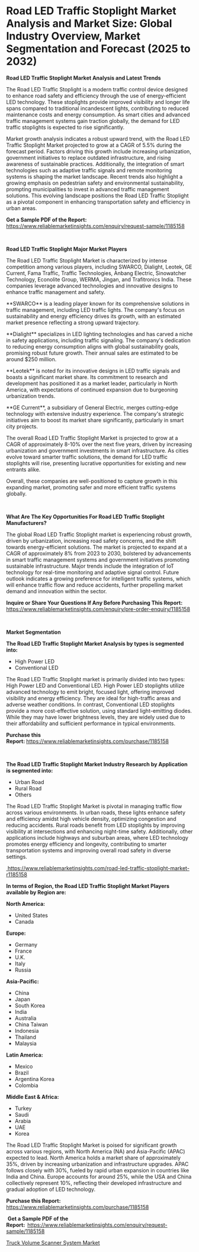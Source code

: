 <p><h1>Road LED Traffic Stoplight Market Analysis and Market Size: Global Industry Overview, Market Segmentation and Forecast (2025 to 2032)</h1></p><p><strong>Road LED Traffic Stoplight Market Analysis and Latest Trends</strong></p>
<p><p>The Road LED Traffic Stoplight is a modern traffic control device designed to enhance road safety and efficiency through the use of energy-efficient LED technology. These stoplights provide improved visibility and longer life spans compared to traditional incandescent lights, contributing to reduced maintenance costs and energy consumption. As smart cities and advanced traffic management systems gain traction globally, the demand for LED traffic stoplights is expected to rise significantly.</p><p>Market growth analysis indicates a robust upward trend, with the Road LED Traffic Stoplight Market projected to grow at a CAGR of 5.5% during the forecast period. Factors driving this growth include increasing urbanization, government initiatives to replace outdated infrastructure, and rising awareness of sustainable practices. Additionally, the integration of smart technologies such as adaptive traffic signals and remote monitoring systems is shaping the market landscape. Recent trends also highlight a growing emphasis on pedestrian safety and environmental sustainability, prompting municipalities to invest in advanced traffic management solutions. This evolving landscape positions the Road LED Traffic Stoplight as a pivotal component in enhancing transportation safety and efficiency in urban areas.</p></p>
<p><strong>Get a Sample PDF of the Report:&nbsp;</strong> <a href="https://www.reliablemarketinsights.com/enquiry/request-sample/1185158?utm_campaign=3038&utm_medium=2&utm_source=Github&utm_content=ia&utm_term=28032025&utm_id=road-led-traffic-stoplight">https://www.reliablemarketinsights.com/enquiry/request-sample/1185158</a></p>
<p>&nbsp;</p>
<p><strong>Road LED Traffic Stoplight Major Market Players</strong></p>
<p><p>The Road LED Traffic Stoplight Market is characterized by intense competition among various players, including SWARCO, Dialight, Leotek, GE Current, Fama Traffic, Traffic Technologies, Anbang Electric, Sinowatcher Technology, Econolite Group, WERMA, Jingan, and Trafitronics India. These companies leverage advanced technologies and innovative designs to enhance traffic management and safety.</p><p>**SWARCO** is a leading player known for its comprehensive solutions in traffic management, including LED traffic lights. The company's focus on sustainability and energy efficiency drives its growth, with an estimated market presence reflecting a strong upward trajectory.</p><p>**Dialight** specializes in LED lighting technologies and has carved a niche in safety applications, including traffic signaling. The company's dedication to reducing energy consumption aligns with global sustainability goals, promising robust future growth. Their annual sales are estimated to be around $250 million.</p><p>**Leotek** is noted for its innovative designs in LED traffic signals and boasts a significant market share. Its commitment to research and development has positioned it as a market leader, particularly in North America, with expectations of continued expansion due to burgeoning urbanization trends.</p><p>**GE Current**, a subsidiary of General Electric, merges cutting-edge technology with extensive industry experience. The company's strategic initiatives aim to boost its market share significantly, particularly in smart city projects.</p><p>The overall Road LED Traffic Stoplight Market is projected to grow at a CAGR of approximately 8-10% over the next five years, driven by increasing urbanization and government investments in smart infrastructure. As cities evolve toward smarter traffic solutions, the demand for LED traffic stoplights will rise, presenting lucrative opportunities for existing and new entrants alike.</p><p>Overall, these companies are well-positioned to capture growth in this expanding market, promoting safer and more efficient traffic systems globally.</p></p>
<p>&nbsp;</p>
<p><strong>What Are The Key Opportunities For Road LED Traffic Stoplight Manufacturers?</strong></p>
<p><p>The global Road LED Traffic Stoplight market is experiencing robust growth, driven by urbanization, increasing road safety concerns, and the shift towards energy-efficient solutions. The market is projected to expand at a CAGR of approximately 8% from 2023 to 2030, bolstered by advancements in smart traffic management systems and government initiatives promoting sustainable infrastructure. Major trends include the integration of IoT technology for real-time monitoring and adaptive signal control. Future outlook indicates a growing preference for intelligent traffic systems, which will enhance traffic flow and reduce accidents, further propelling market demand and innovation within the sector.</p></p>
<p><strong>Inquire or Share Your Questions If Any Before Purchasing This Report:</strong> <a href="https://www.reliablemarketinsights.com/enquiry/pre-order-enquiry/1185158?utm_campaign=3038&utm_medium=2&utm_source=Github&utm_content=ia&utm_term=28032025&utm_id=road-led-traffic-stoplight">https://www.reliablemarketinsights.com/enquiry/pre-order-enquiry/1185158</a></p>
<p>&nbsp;</p>
<p><strong>Market Segmentation</strong></p>
<p><strong>The Road LED Traffic Stoplight Market Analysis by types is segmented into:</strong></p>
<p><ul><li>High Power LED</li><li>Conventional LED</li></ul></p>
<p><p>The Road LED Traffic Stoplight market is primarily divided into two types: High Power LED and Conventional LED. High Power LED stoplights utilize advanced technology to emit bright, focused light, offering improved visibility and energy efficiency. They are ideal for high-traffic areas and adverse weather conditions. In contrast, Conventional LED stoplights provide a more cost-effective solution, using standard light-emitting diodes. While they may have lower brightness levels, they are widely used due to their affordability and sufficient performance in typical environments.</p></p>
<p><strong>Purchase this Report:&nbsp;</strong><a href="https://www.reliablemarketinsights.com/purchase/1185158?utm_campaign=3038&utm_medium=2&utm_source=Github&utm_content=ia&utm_term=28032025&utm_id=road-led-traffic-stoplight">https://www.reliablemarketinsights.com/purchase/1185158</a></p>
<p>&nbsp;</p>
<p><strong>The Road LED Traffic Stoplight Market Industry Research by Application is segmented into:</strong></p>
<p><ul><li>Urban Road</li><li>Rural Road</li><li>Others</li></ul></p>
<p><p>The Road LED Traffic Stoplight Market is pivotal in managing traffic flow across various environments. In urban roads, these lights enhance safety and efficiency amidst high vehicle density, optimizing congestion and reducing accidents. Rural roads benefit from LED stoplights by improving visibility at intersections and enhancing night-time safety. Additionally, other applications include highways and suburban areas, where LED technology promotes energy efficiency and longevity, contributing to smarter transportation systems and improving overall road safety in diverse settings.</p></p>
<p><a href="https://www.reliablemarketinsights.com/road-led-traffic-stoplight-market-r1185158?utm_campaign=3038&utm_medium=2&utm_source=Github&utm_content=ia&utm_term=28032025&utm_id=road-led-traffic-stoplight">&nbsp;https://www.reliablemarketinsights.com/road-led-traffic-stoplight-market-r1185158</a></p>
<p><strong>In terms of Region, the Road LED Traffic Stoplight Market Players available by Region are:</strong></p>
<p>
    <p> <strong> North America: </strong>
        <ul>
            <li>United States</li>
            <li>Canada</li>
        </ul>
        </p> 
    <p> <strong> Europe: </strong>
        <ul>
            <li>Germany</li>
            <li>France</li>
            <li>U.K.</li>
            <li>Italy</li>
            <li>Russia</li>
        </ul>
        </p> 
    <p> <strong> Asia-Pacific: </strong>
        <ul>
            <li>China</li>
            <li>Japan</li>
            <li>South Korea</li>
            <li>India</li>
            <li>Australia</li>
            <li>China Taiwan</li>
            <li>Indonesia</li>
            <li>Thailand</li>
            <li>Malaysia</li>
        </ul>
        </p> 
    <p> <strong> Latin America: </strong>
        <ul>
            <li>Mexico</li>
            <li>Brazil</li>
            <li>Argentina Korea</li>
            <li>Colombia</li>
        </ul>
        </p> 
    <p> <strong> Middle East & Africa: </strong>
        <ul>
            <li>Turkey</li>
            <li>Saudi</li>
            <li>Arabia</li>
            <li>UAE</li>
            <li>Korea</li>
        </ul>
    </p>
    </p>
<p><p>The Road LED Traffic Stoplight Market is poised for significant growth across various regions, with North America (NA) and Asia-Pacific (APAC) expected to lead. North America holds a market share of approximately 35%, driven by increasing urbanization and infrastructure upgrades. APAC follows closely with 30%, fueled by rapid urban expansion in countries like India and China. Europe accounts for around 25%, while the USA and China collectively represent 10%, reflecting their developed infrastructure and gradual adoption of LED technology.</p></p>
<p><strong>Purchase this Report: </strong><a href="https://www.reliablemarketinsights.com/purchase/1185158?utm_campaign=3038&utm_medium=2&utm_source=Github&utm_content=ia&utm_term=28032025&utm_id=road-led-traffic-stoplight">https://www.reliablemarketinsights.com/purchase/1185158</a></p>
<p>&nbsp;<strong>Get a Sample PDF of the Report:&nbsp;&nbsp;</strong><a href="https://www.reliablemarketinsights.com/enquiry/request-sample/1185158?utm_campaign=3038&utm_medium=2&utm_source=Github&utm_content=ia&utm_term=28032025&utm_id=road-led-traffic-stoplight">https://www.reliablemarketinsights.com/enquiry/request-sample/1185158</a></p>
<p><strong></strong></p>
<p><p><a href="https://github.com/voigttyagi/Market-Research-Report-List-1/blob/main/truck-volume-scanner-system-market.md?utm_campaign=3038&utm_medium=2&utm_source=Github&utm_content=ia&utm_term=28032025&utm_id=road-led-traffic-stoplight">Truck Volume Scanner System Market</a></p></p>